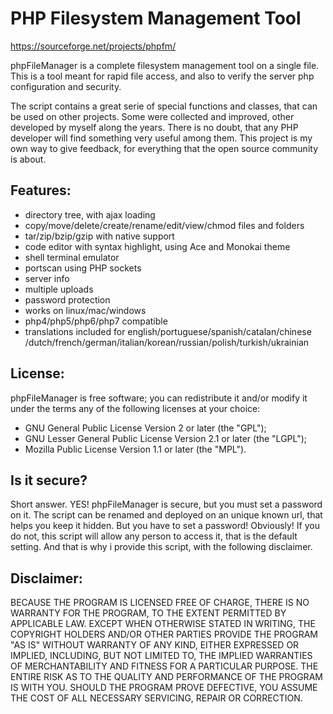 # PHP Filesystem Management Tool
https://sourceforge.net/projects/phpfm/

phpFileManager is a complete filesystem management tool on a single file.
This is a tool meant for rapid file access, and also to verify the server php configuration and security.

The script contains a great serie of special functions and classes, that can be used on other projects.
Some were collected and improved, other developed by myself along the years.
There is no doubt, that any PHP developer will find something very useful among them.
This project is my own way to give feedback, for everything that the open source community is about.

## Features:
- directory tree, with ajax loading
- copy/move/delete/create/rename/edit/view/chmod files and folders
- tar/zip/bzip/gzip with native support
- code editor with syntax highlight, using Ace and Monokai theme
- shell terminal emulator
- portscan using PHP sockets
- server info
- multiple uploads
- password protection
- works on linux/mac/windows
- php4/php5/php6/php7 compatible
- translations included for english/portuguese/spanish/catalan/chinese
/dutch/french/german/italian/korean/russian/polish/turkish/ukrainian

## License:
phpFileManager is free software; you can redistribute it and/or modify it
under the terms any of the following licenses at your choice:
- GNU General Public License Version 2 or later (the "GPL");
- GNU Lesser General Public License Version 2.1 or later (the "LGPL");
- Mozilla Public License Version 1.1 or later (the "MPL").

## Is it secure?
Short answer. YES! phpFileManager is secure, but you must set a password on it.
The script can be renamed and deployed on an unique known url, that helps you keep it hidden.
But you have to set a password! Obviously!
If you do not, this script will allow any person to access it, that is the default setting.
And that is why i provide this script, with the following disclaimer.

## Disclaimer:
BECAUSE THE PROGRAM IS LICENSED FREE OF CHARGE, THERE IS NO WARRANTY FOR THE PROGRAM, TO THE EXTENT PERMITTED BY APPLICABLE LAW.
EXCEPT WHEN OTHERWISE STATED IN WRITING, THE COPYRIGHT HOLDERS AND/OR OTHER PARTIES PROVIDE THE PROGRAM "AS IS" WITHOUT WARRANTY OF ANY KIND, EITHER EXPRESSED OR IMPLIED, INCLUDING, BUT NOT LIMITED TO, THE IMPLIED WARRANTIES OF MERCHANTABILITY AND FITNESS FOR A PARTICULAR PURPOSE. THE ENTIRE RISK AS TO THE QUALITY AND PERFORMANCE OF THE PROGRAM IS WITH YOU. SHOULD THE PROGRAM PROVE DEFECTIVE, YOU ASSUME THE COST OF ALL NECESSARY SERVICING, REPAIR OR CORRECTION.
